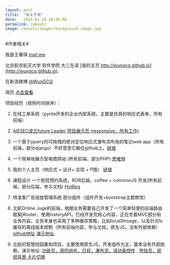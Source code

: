 ```yaml
---
layout: post
title:  "有关于我"
date:   2015-01-25 18:40:00
permalink: /about/
image: /assets/images/background_image.jpg
---
```


#作者相关#

我是王春琪
[mail me](mailto:wangchunqibuaa@gmail.com).

北京航空航天大学 软件学院 大三在读
[我的主页 http://wungcq.github.io](http://wungcq.github.io).

在新浪微博
 [@WunGCQ](http://weibo.com/wangchunqi)
 
 简历
  [点击查看](http://wungcq.github.io/img/wangchunqi-web-frontend.pdf)
 
项目经历（按照时间排序）：
  1. 在线工单系统（pyrite开发的企业内部系统，主要是仿真的响应式表单，所有前端）
  
  2. <a href="http://aiesec.pl/futureleaders/" target="_blank"> AIESEC波兰future Leader 项目展示页 (responsive，所有工作) </a>
  
  3. 一个基于jquery的可拖拽的绝对定位响应式瀑布流布局的笔记web app（所有前端，部分django）不好意思它躺在github上。[链接](https://github.com/songziming/hippocampus/)
  
  4. 一个简单地展示型电商网站 (所有前端，部分PHP) [思唯特](http://www.swdown.com/)
  
  5. 我的个人主页（响应式 + 设计+ 实现 + P图） [链接](http://wungcq.github.io/)
  
  6. 课程设计 一个医院预约系统，ROR后端，coffee + commonJS 开发(所有前端，部分后端，参与文档)  [HotReg](https://github.com/wanzysky/HotReg/)

  7. 特准客广告投放管理系统 部分组件（组件开发+bootstrap主题修改）

  8. 北航Online Juge的前端，根据业务需要自己开发了一个简单轻便的前端路由框架jRouter，使用historyAPI，已经开发完核心内容，正在完善MVC部分和业务内容。业务本身也采用了多种缓存策略，比如localStroage，以及针对ls缓存的离线版本控制（所有前端内容，参与文档，原生JS，没有外部依赖）[github地址](https://github.com/WunGCQ/OJ-frontend/)  [演示地址](http://wungcq.github.io/public/templates/index.html)
  
  9. 北航的智慧校园重构项目，主要使用原生JS，开发组件为主，基本没有外部依赖。演示地址: [功能页，周历组件，日程，瀑布流，滚动条控件](http://wungcq.github.io/static/templates/index.html)  ,  [登陆页，视频背景,卡片切换](http://wungcq.github.io/static/templates/login.html)


